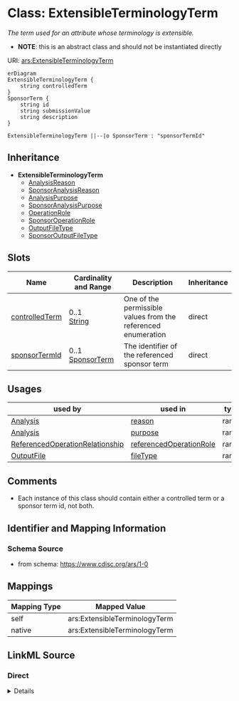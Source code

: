# Class: ExtensibleTerminologyTerm


_The term used for an attribute whose terminology is extensible._




* __NOTE__: this is an abstract class and should not be instantiated directly


URI: [ars:ExtensibleTerminologyTerm](https://www.cdisc.org/ars/1-0/ExtensibleTerminologyTerm)


```mermaid
erDiagram
ExtensibleTerminologyTerm {
    string controlledTerm  
}
SponsorTerm {
    string id  
    string submissionValue  
    string description  
}

ExtensibleTerminologyTerm ||--|o SponsorTerm : "sponsorTermId"

```




## Inheritance
* **ExtensibleTerminologyTerm**
    * [AnalysisReason](AnalysisReason.md)
    * [SponsorAnalysisReason](SponsorAnalysisReason.md)
    * [AnalysisPurpose](AnalysisPurpose.md)
    * [SponsorAnalysisPurpose](SponsorAnalysisPurpose.md)
    * [OperationRole](OperationRole.md)
    * [SponsorOperationRole](SponsorOperationRole.md)
    * [OutputFileType](OutputFileType.md)
    * [SponsorOutputFileType](SponsorOutputFileType.md)



## Slots

| Name | Cardinality and Range | Description | Inheritance |
| ---  | --- | --- | --- |
| [controlledTerm](controlledTerm.md) | 0..1 <br/> [String](String.md) | One of the permissible values from the referenced enumeration | direct |
| [sponsorTermId](sponsorTermId.md) | 0..1 <br/> [SponsorTerm](SponsorTerm.md) | The identifier of the referenced sponsor term | direct |





## Usages

| used by | used in | type | used |
| ---  | --- | --- | --- |
| [Analysis](Analysis.md) | [reason](reason.md) | range | [ExtensibleTerminologyTerm](ExtensibleTerminologyTerm.md) |
| [Analysis](Analysis.md) | [purpose](purpose.md) | range | [ExtensibleTerminologyTerm](ExtensibleTerminologyTerm.md) |
| [ReferencedOperationRelationship](ReferencedOperationRelationship.md) | [referencedOperationRole](referencedOperationRole.md) | range | [ExtensibleTerminologyTerm](ExtensibleTerminologyTerm.md) |
| [OutputFile](OutputFile.md) | [fileType](fileType.md) | range | [ExtensibleTerminologyTerm](ExtensibleTerminologyTerm.md) |






## Comments

* Each instance of this class should contain either a controlled term or a sponsor term id, not both.

## Identifier and Mapping Information







### Schema Source


* from schema: https://www.cdisc.org/ars/1-0





## Mappings

| Mapping Type | Mapped Value |
| ---  | ---  |
| self | ars:ExtensibleTerminologyTerm |
| native | ars:ExtensibleTerminologyTerm |





## LinkML Source

<!-- TODO: investigate https://stackoverflow.com/questions/37606292/how-to-create-tabbed-code-blocks-in-mkdocs-or-sphinx -->

### Direct

<details>
```yaml
name: ExtensibleTerminologyTerm
description: The term used for an attribute whose terminology is extensible.
comments:
- Each instance of this class should contain either a controlled term or a sponsor
  term id, not both.
from_schema: https://www.cdisc.org/ars/1-0
rank: 1000
abstract: true
slots:
- controlledTerm
- sponsorTermId

```
</details>

### Induced

<details>
```yaml
name: ExtensibleTerminologyTerm
description: The term used for an attribute whose terminology is extensible.
comments:
- Each instance of this class should contain either a controlled term or a sponsor
  term id, not both.
from_schema: https://www.cdisc.org/ars/1-0
rank: 1000
abstract: true
attributes:
  controlledTerm:
    name: controlledTerm
    description: One of the permissible values from the referenced enumeration.
    from_schema: https://www.cdisc.org/ars/1-0
    rank: 1000
    alias: controlledTerm
    owner: ExtensibleTerminologyTerm
    domain_of:
    - ExtensibleTerminologyTerm
    range: string
    any_of:
    - range: AnalysisReasonEnum
    - range: AnalysisPurposeEnum
    - range: OperationRoleEnum
    - range: OutputFileTypeEnum
  sponsorTermId:
    name: sponsorTermId
    description: The identifier of the referenced sponsor term.
    from_schema: https://www.cdisc.org/ars/1-0
    rank: 1000
    alias: sponsorTermId
    owner: ExtensibleTerminologyTerm
    domain_of:
    - ExtensibleTerminologyTerm
    range: SponsorTerm
    inlined: false

```
</details>